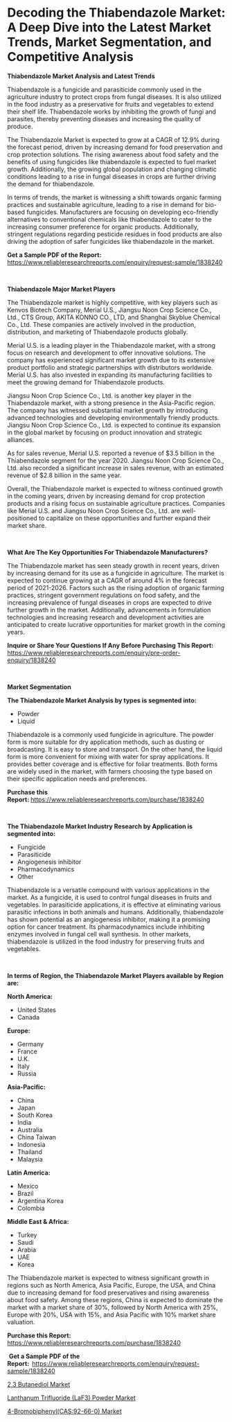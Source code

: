 <p><h1>Decoding the Thiabendazole Market: A Deep Dive into the Latest Market Trends, Market Segmentation, and Competitive Analysis</h1></p><p><strong>Thiabendazole Market Analysis and Latest Trends</strong></p>
<p><p>Thiabendazole is a fungicide and parasiticide commonly used in the agriculture industry to protect crops from fungal diseases. It is also utilized in the food industry as a preservative for fruits and vegetables to extend their shelf life. Thiabendazole works by inhibiting the growth of fungi and parasites, thereby preventing diseases and increasing the quality of produce.</p><p>The Thiabendazole Market is expected to grow at a CAGR of 12.9% during the forecast period, driven by increasing demand for food preservation and crop protection solutions. The rising awareness about food safety and the benefits of using fungicides like thiabendazole is expected to fuel market growth. Additionally, the growing global population and changing climatic conditions leading to a rise in fungal diseases in crops are further driving the demand for thiabendazole.</p><p>In terms of trends, the market is witnessing a shift towards organic farming practices and sustainable agriculture, leading to a rise in demand for bio-based fungicides. Manufacturers are focusing on developing eco-friendly alternatives to conventional chemicals like thiabendazole to cater to the increasing consumer preference for organic products. Additionally, stringent regulations regarding pesticide residues in food products are also driving the adoption of safer fungicides like thiabendazole in the market.</p></p>
<p><strong>Get a Sample PDF of the Report:&nbsp;</strong> <a href="https://www.reliableresearchreports.com/enquiry/request-sample/1838240">https://www.reliableresearchreports.com/enquiry/request-sample/1838240</a></p>
<p>&nbsp;</p>
<p><strong>Thiabendazole Major Market Players</strong></p>
<p><p>The Thiabendazole market is highly competitive, with key players such as Kenvos Biotech Company, Merial U.S., Jiangsu Noon Crop Science Co., Ltd., CTS Group, AKITA KONNO CO., LTD, and Shanghai Skyblue Chemical Co., Ltd. These companies are actively involved in the production, distribution, and marketing of Thiabendazole products globally.</p><p>Merial U.S. is a leading player in the Thiabendazole market, with a strong focus on research and development to offer innovative solutions. The company has experienced significant market growth due to its extensive product portfolio and strategic partnerships with distributors worldwide. Merial U.S. has also invested in expanding its manufacturing facilities to meet the growing demand for Thiabendazole products.</p><p>Jiangsu Noon Crop Science Co., Ltd. is another key player in the Thiabendazole market, with a strong presence in the Asia-Pacific region. The company has witnessed substantial market growth by introducing advanced technologies and developing environmentally friendly products. Jiangsu Noon Crop Science Co., Ltd. is expected to continue its expansion in the global market by focusing on product innovation and strategic alliances.</p><p>As for sales revenue, Merial U.S. reported a revenue of $3.5 billion in the Thiabendazole segment for the year 2020. Jiangsu Noon Crop Science Co., Ltd. also recorded a significant increase in sales revenue, with an estimated revenue of $2.8 billion in the same year.</p><p>Overall, the Thiabendazole market is expected to witness continued growth in the coming years, driven by increasing demand for crop protection products and a rising focus on sustainable agriculture practices. Companies like Merial U.S. and Jiangsu Noon Crop Science Co., Ltd. are well-positioned to capitalize on these opportunities and further expand their market share.</p></p>
<p>&nbsp;</p>
<p><strong>What Are The Key Opportunities For Thiabendazole Manufacturers?</strong></p>
<p><p>The Thiabendazole market has seen steady growth in recent years, driven by increasing demand for its use as a fungicide in agriculture. The market is expected to continue growing at a CAGR of around 4% in the forecast period of 2021-2026. Factors such as the rising adoption of organic farming practices, stringent government regulations on food safety, and the increasing prevalence of fungal diseases in crops are expected to drive further growth in the market. Additionally, advancements in formulation technologies and increasing research and development activities are anticipated to create lucrative opportunities for market growth in the coming years.</p></p>
<p><strong>Inquire or Share Your Questions If Any Before Purchasing This Report:</strong> <a href="https://www.reliableresearchreports.com/enquiry/pre-order-enquiry/1838240">https://www.reliableresearchreports.com/enquiry/pre-order-enquiry/1838240</a></p>
<p>&nbsp;</p>
<p><strong>Market Segmentation</strong></p>
<p><strong>The Thiabendazole Market Analysis by types is segmented into:</strong></p>
<p><ul><li>Powder</li><li>Liquid</li></ul></p>
<p><p>Thiabendazole is a commonly used fungicide in agriculture. The powder form is more suitable for dry application methods, such as dusting or broadcasting. It is easy to store and transport. On the other hand, the liquid form is more convenient for mixing with water for spray applications. It provides better coverage and is effective for foliar treatments. Both forms are widely used in the market, with farmers choosing the type based on their specific application needs and preferences.</p></p>
<p><strong>Purchase this Report:&nbsp;</strong><a href="https://www.reliableresearchreports.com/purchase/1838240">https://www.reliableresearchreports.com/purchase/1838240</a></p>
<p>&nbsp;</p>
<p><strong>The Thiabendazole Market Industry Research by Application is segmented into:</strong></p>
<p><ul><li>Fungicide</li><li>Parasiticide</li><li>Angiogenesis inhibitor</li><li>Pharmacodynamics</li><li>Other</li></ul></p>
<p><p>Thiabendazole is a versatile compound with various applications in the market. As a fungicide, it is used to control fungal diseases in fruits and vegetables. In parasiticide applications, it is effective at eliminating various parasitic infections in both animals and humans. Additionally, thiabendazole has shown potential as an angiogenesis inhibitor, making it a promising option for cancer treatment. Its pharmacodynamics include inhibiting enzymes involved in fungal cell wall synthesis. In other markets, thiabendazole is utilized in the food industry for preserving fruits and vegetables.</p></p>
<p>&nbsp;</p>
<p><strong>In terms of Region, the Thiabendazole Market Players available by Region are:</strong></p>
<p>
    <p> <strong> North America: </strong>
        <ul>
            <li>United States</li>
            <li>Canada</li>
        </ul>
        </p> 
    <p> <strong> Europe: </strong>
        <ul>
            <li>Germany</li>
            <li>France</li>
            <li>U.K.</li>
            <li>Italy</li>
            <li>Russia</li>
        </ul>
        </p> 
    <p> <strong> Asia-Pacific: </strong>
        <ul>
            <li>China</li>
            <li>Japan</li>
            <li>South Korea</li>
            <li>India</li>
            <li>Australia</li>
            <li>China Taiwan</li>
            <li>Indonesia</li>
            <li>Thailand</li>
            <li>Malaysia</li>
        </ul>
        </p> 
    <p> <strong> Latin America: </strong>
        <ul>
            <li>Mexico</li>
            <li>Brazil</li>
            <li>Argentina Korea</li>
            <li>Colombia</li>
        </ul>
        </p> 
    <p> <strong> Middle East & Africa: </strong>
        <ul>
            <li>Turkey</li>
            <li>Saudi</li>
            <li>Arabia</li>
            <li>UAE</li>
            <li>Korea</li>
        </ul>
    </p>
    </p>
<p><p>The Thiabendazole market is expected to witness significant growth in regions such as North America, Asia Pacific, Europe, the USA, and China due to increasing demand for food preservatives and rising awareness about food safety. Among these regions, China is expected to dominate the market with a market share of 30%, followed by North America with 25%, Europe with 20%, USA with 15%, and Asia Pacific with 10% market share valuation.</p></p>
<p><strong>Purchase this Report: </strong><a href="https://www.reliableresearchreports.com/purchase/1838240">https://www.reliableresearchreports.com/purchase/1838240</a></p>
<p>&nbsp;<strong>Get a Sample PDF of the Report:&nbsp;&nbsp;</strong><a href="https://www.reliableresearchreports.com/enquiry/request-sample/1838240">https://www.reliableresearchreports.com/enquiry/request-sample/1838240</a></p>
<p><strong></strong></p>
<p><p><a href="https://view.publitas.com/reportprime-1/23-butanediol-market-size-market-trends-and-growth-outlook-forecasted-for-period-from-2024-to-2031/">2,3 Butanediol Market</a></p><p><a href="https://view.publitas.com/reportprime-1/global-lanthanum-trifluoride-laf3-powder-market-size-and-market-trends-insights-and-projections-from-2024-to-2031/">Lanthanum Trifluoride (LaF3) Powder Market</a></p><p><a href="https://view.publitas.com/reportprime-1/4-bromobiphenyl-cas-92-66-0-market-a-comprehensive-report-of-its-market-share-growth-trends-2024-2031/">4-Bromobiphenyl(CAS:92-66-0) Market</a></p></p>